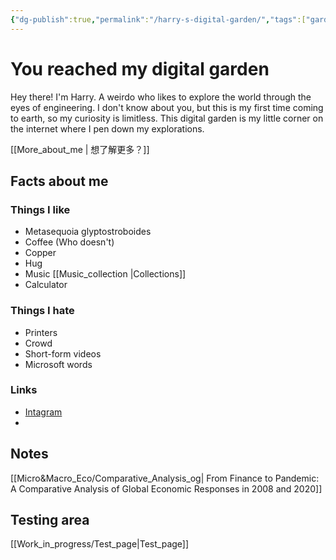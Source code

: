 ```yaml
---
{"dg-publish":true,"permalink":"/harry-s-digital-garden/","tags":["gardenEntry"]}
---
```






# You reached my digital garden
Hey there! I'm Harry. A weirdo who likes to explore the world through the eyes of engineering. I don't know about you, but this is my first time coming to earth, so my curiosity is limitless. This digital garden is my little corner on the internet where I pen down my explorations.

[[More_about_me \| 想了解更多？]]

## Facts about me
### Things I like
- Metasequoia glyptostroboides
- Coffee (Who doesn't)
- Copper
- Hug
- Music [[Music_collection \|Collections]]
- Calculator

### Things I hate
- Printers
- Crowd
- Short-form videos
- Microsoft words

### Links
- [Intagram](https://instagram.com/nonaharry121?igshid=OGQ5ZDc2ODk2ZA==)
- 


## Notes
[[Micro&Macro_Eco/Comparative_Analysis_og\| From Finance to Pandemic: A Comparative Analysis of Global Economic Responses in 2008 and 2020]]



## Testing area
[[Work_in_progress/Test_page\|Test_page]]




